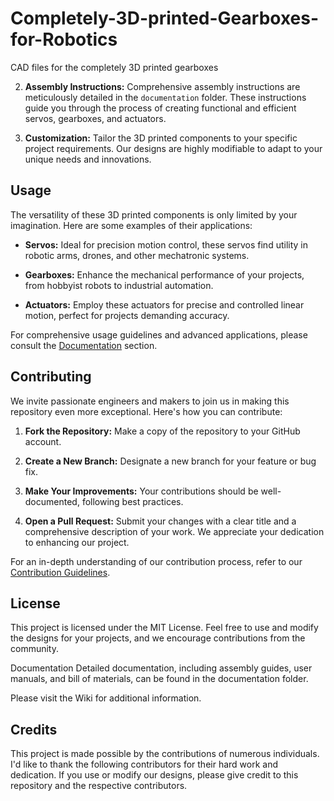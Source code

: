 # Completely-3D-printed-Gearboxes-for-Robotics
CAD files for the completely 3D printed gearboxes


2. **Assembly Instructions:**
Comprehensive assembly instructions are meticulously detailed in the `documentation` folder. These instructions guide you through the process of creating functional and efficient servos, gearboxes, and actuators.

3. **Customization:**
Tailor the 3D printed components to your specific project requirements. Our designs are highly modifiable to adapt to your unique needs and innovations.

## Usage

The versatility of these 3D printed components is only limited by your imagination. Here are some examples of their applications:

- **Servos:** Ideal for precision motion control, these servos find utility in robotic arms, drones, and other mechatronic systems.

- **Gearboxes:** Enhance the mechanical performance of your projects, from hobbyist robots to industrial automation.

- **Actuators:** Employ these actuators for precise and controlled linear motion, perfect for projects demanding accuracy.

For comprehensive usage guidelines and advanced applications, please consult the [Documentation](#documentation) section.

## Contributing

We invite passionate engineers and makers to join us in making this repository even more exceptional. Here's how you can contribute:

1. **Fork the Repository:** Make a copy of the repository to your GitHub account.

2. **Create a New Branch:** Designate a new branch for your feature or bug fix.

3. **Make Your Improvements:** Your contributions should be well-documented, following best practices.

4. **Open a Pull Request:** Submit your changes with a clear title and a comprehensive description of your work. We appreciate your dedication to enhancing our project.

For an in-depth understanding of our contribution process, refer to our [Contribution Guidelines](CONTRIBUTING.md).




## License
This project is licensed under the MIT License. Feel free to use and modify the designs for your projects, and we encourage contributions from the community.

Documentation
Detailed documentation, including assembly guides, user manuals, and bill of materials, can be found in the documentation folder.

Please visit the Wiki for additional information.

## Credits
This project is made possible by the contributions of numerous individuals. I'd like to thank the following contributors for their hard work and dedication.
If you use or modify our designs, please give credit to this repository and the respective contributors.


